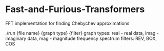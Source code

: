 # Fast-and-Furious-Transformers
FFT implementation for finding Chebychev approximations

./run {file name} {graph type} {filter}
graph types: real - real data, imag - imaginary data, mag - magnitude frequency spectrum
filters: REV, BOX, COS
